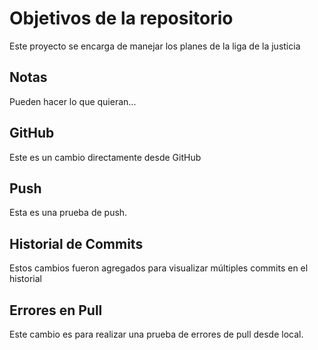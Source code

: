 # Objetivos de la repositorio

Este proyecto se encarga de manejar los planes de la liga de la justicia


## Notas
Pueden hacer lo que quieran...

## GitHub
Este es un cambio directamente desde GitHub

## Push
Esta es una prueba de push.

## Historial de Commits
Estos cambios fueron agregados para visualizar múltiples commits en el historial

## Errores en Pull
Este cambio es para realizar una prueba de errores de pull desde local.